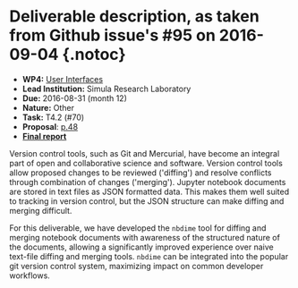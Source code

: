 # Deliverable description, as taken from Github issue's #95 on 2016-09-04 {.notoc}

- **WP4:** [User Interfaces](https://github.com/OpenDreamKit/OpenDreamKit/tree/master/WP4)
- **Lead Institution:** Simula Research Laboratory
- **Due:** 2016-08-31 (month 12)
- **Nature:** Other
- **Task:** T4.2 (#70)
- **Proposal**: [p.48](https://github.com/OpenDreamKit/OpenDreamKit/raw/master/Proposal/proposal-www.pdf)
- **[Final report](https://github.com/OpenDreamKit/OpenDreamKit/raw/master/WP4/D4.6/report-final.pdf)**

Version control tools, such as Git and Mercurial, have become an integral part of open and collaborative science and software. Version control tools allow proposed changes to be reviewed ('diffing') and resolve conflicts through combination of changes ('merging'). Jupyter notebook documents are stored in text files as JSON formatted data. This makes them well suited to tracking in version control, but the JSON structure can make diffing and merging difficult.

For this deliverable, we have developed the `nbdime` tool for diffing and merging notebook documents with awareness of the structured nature of the documents, allowing a significantly improved experience over naive text-file diffing and merging tools. `nbdime` can be integrated into the popular git version control system, maximizing impact on common developer workflows.

